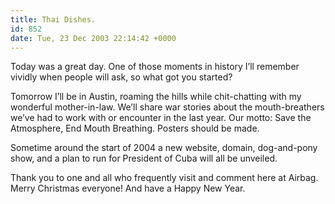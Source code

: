 ```yaml
---
title: Thai Dishes.
id: 852
date: Tue, 23 Dec 2003 22:14:42 +0000
---
```


Today was a great day. One of those moments in history I’ll remember vividly when people will ask, so what got you started?  

Tomorrow I’ll be in Austin, roaming the hills while chit-chatting with my wonderful mother-in-law. We’ll share war stories about the mouth-breathers we’ve had to work with or encounter in the last year. Our motto: <span class="caps">Save the Atmosphere, End Mouth Breathing</span>. Posters should be made.  

Sometime around the start of 2004 a new website, domain, dog-and-pony show, and a plan to run for President of Cuba will all be unveiled.  

Thank you to one and all who frequently visit and comment here at Airbag. Merry Christmas everyone! And have a Happy New Year.





